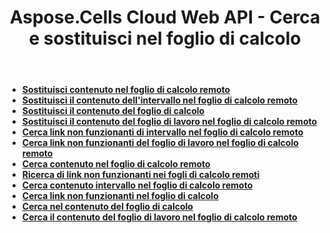 ﻿---
title: Aspose.Cells Cloud Web API - Cerca e sostituisci nel foglio di calcolo
second_title: Documen
ArticleTitle: Search and Replace in Spreadshee
linktitle: Cerca e sostituisci
type: docs
url: /it/search-replace/
keywords: Aspose.Cells Cloud REST API, search and replace content in spreadsheets, Excel 2016, Excel 2019, Excel 365, cloud-based office solutions
description: Una guida dettagliata su come cercare e sostituire efficacemente i contenuti nei fogli di calcolo utilizzando Aspose.Cells Cloud REST API
weight: 50
kwords: Excel, Aspose.Cells, Office Cloud, REST API, Manipolazione di fogli di calcolo, PDF, CSV, JSON, Markdown, Guida per sviluppatori, Integrazione cloud
---
- **[Sostituisci contenuto nel foglio di calcolo remoto](https://docs.aspose.cloud//cells/replace-content-in-remote-spreadsheet/)**
- **[Sostituisci il contenuto dell'intervallo nel foglio di calcolo remoto](https://docs.aspose.cloud//cells/replace-content-in-remote-range/)**
- **[Sostituisci il contenuto del foglio di calcolo](https://docs.aspose.cloud//cells/replace-spreadsheet-content/)**
- **[Sostituisci il contenuto del foglio di lavoro nel foglio di calcolo remoto](https://docs.aspose.cloud//cells/replace-content-in-remote-worksheet/)**
- **[Cerca link non funzionanti di intervallo nel foglio di calcolo remoto](https://docs.aspose.cloud//cells/search-broken-links-in-remote-range/)**
- **[Cerca link non funzionanti del foglio di lavoro nel foglio di calcolo remoto](https://docs.aspose.cloud//cells/search-broken-links-in-remote-worksheet/)**
- **[Cerca contenuto nel foglio di calcolo remoto](https://docs.aspose.cloud//cells/search-content-in-remote-spreadsheet/)**
- **[Ricerca di link non funzionanti nei fogli di calcolo remoti](https://docs.aspose.cloud//cells/search-broken-links-in-remote-spreadsheet/)**
- **[Cerca contenuto intervallo nel foglio di calcolo remoto](https://docs.aspose.cloud//cells/search-content-in-remote-range/)**
- **[Cerca link non funzionanti nel foglio di calcolo](https://docs.aspose.cloud//cells/search-spreadsheet-broken-links/)**
- **[Cerca nel contenuto del foglio di calcolo](https://docs.aspose.cloud//cells/search-spreadsheet-content/)**
- **[Cerca il contenuto del foglio di lavoro nel foglio di calcolo remoto](https://docs.aspose.cloud//cells/search-content-in-remote-worksheet/)**
